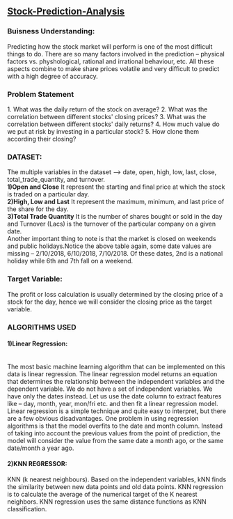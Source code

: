 <h2><u> Stock-Prediction-Analysis </u></h2>

<h3>Buisness Understanding:</h3>
Predicting how the stock market will perform is one of the most difficult things to do. There are so many factors involved in the prediction – physical factors vs. physhological, rational and irrational behaviour, etc. All these aspects combine to make share prices volatile and very difficult to predict with a high degree of accuracy.

<h3>Problem Statement</h3>
1. What was the daily return of the stock on average? 
2. What was the correlation between different stocks' closing prices?
3. What was the correlation between different stocks' daily returns?
4. How much value do we put at risk by investing in a particular stock?
5. How clone them according their closing?

<h3>DATASET:</h3>
 The multiple variables in the dataset –> date, open, high, low, last, close, total_trade_quantity, and turnover.
 <br>
 <b>1)Open and Close</b> It represent the starting and final price at which the stock is traded on a particular day.
 <br>
 <b>2)High, Low and Last</b> It represent the maximum, minimum, and last price of the share for the day.
 <br>
 <b>3)Total Trade Quantity</b> It is the number of shares bought or sold in the day and Turnover (Lacs) is the turnover of the   particular company on a given date.
 <br>
Another important thing to note is that the market is closed on weekends and public holidays.Notice the above table again, some date values are missing – 2/10/2018, 6/10/2018, 7/10/2018. Of these dates, 2nd is a national holiday while 6th and 7th fall on a weekend.


<h3>Target Variable:</h3>
The profit or loss calculation is usually determined by the closing price of a stock for the day, hence we will consider the closing price as the target variable.

<h3>ALGORITHMS USED</h3>
<h4>1)Linear Regression:</h4>
<br>
The most basic machine learning algorithm that can be implemented on this data is linear regression. The linear regression model returns  an equation that determines the relationship between the independent variables and the dependent variable. We do not have a set of independent variables. We have only the dates instead. Let us use the date column to extract features like – day, month, year,  mon/fri etc. and then fit a linear regression model.
<br>
Linear regression is a simple technique and quite easy to interpret, but there are a few obvious disadvantages. One problem in using regression algorithms is that the model overfits to the date and month column. Instead of taking into account the previous values from the point of prediction, the model will consider the value from the same date a month ago, or the same date/month a year ago.

<h4>2)KNN REGRESSOR:</h4>
KNN (k nearest neighbours). Based on the independent variables, kNN finds the similarity between new data points and old data points. 
KNN regression is to calculate the average of the numerical target of the K nearest neighbors.
KNN regression uses the same distance functions as KNN classification.
